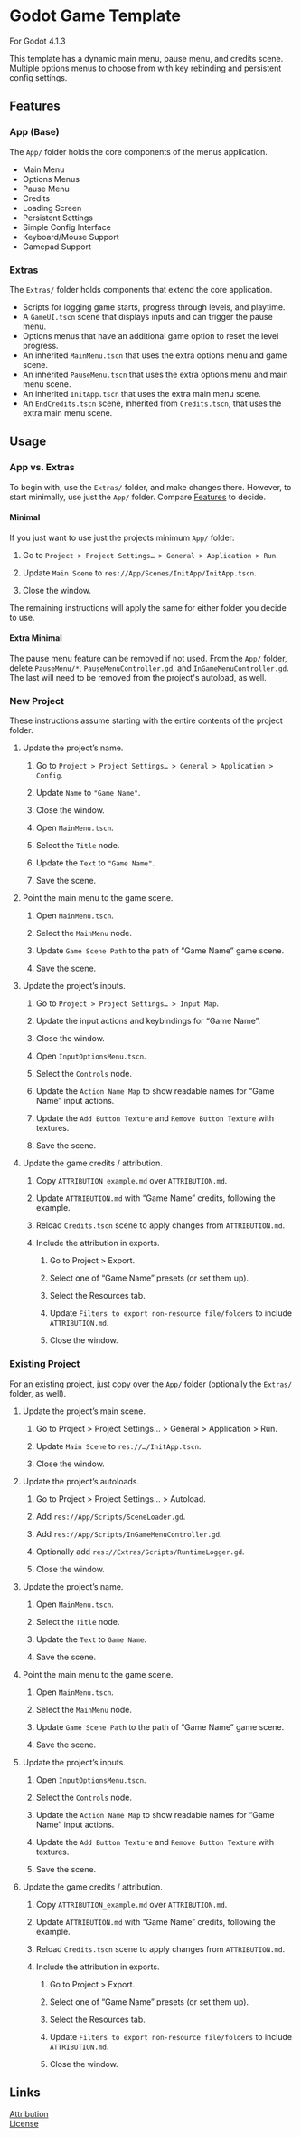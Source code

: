 # Godot Game Template
For Godot 4.1.3

This template has a dynamic main menu, pause menu, and credits scene. Multiple options menus to choose from with key rebinding and persistent config settings.

## Features

### App (Base)

The `App/` folder holds the core components of the menus application.

-   Main Menu    
-   Options Menus
-   Pause Menu
-   Credits
-   Loading Screen
-   Persistent Settings
-   Simple Config Interface
-   Keyboard/Mouse Support
-   Gamepad Support

### Extras

The `Extras/` folder holds components that extend the core application.

-   Scripts for logging game starts, progress through levels, and playtime.
-   A `GameUI.tscn` scene that displays inputs and can trigger the pause menu.
-   Options menus that have an additional game option to reset the level progress.
-   An inherited `MainMenu.tscn` that uses the extra options menu and game scene.
-   An inherited `PauseMenu.tscn` that uses the extra options menu and main menu scene.
-   An inherited `InitApp.tscn` that uses the extra main menu scene.
-   An `EndCredits.tscn` scene, inherited from `Credits.tscn`, that uses the extra main menu scene.

  

## Usage

### App vs. Extras

To begin with, use the `Extras/` folder, and make changes there. However, to start minimally, use just the `App/` folder. Compare [Features](#features) to decide.

#### Minimal

If you just want to use just the projects minimum `App/` folder:

1.  Go to `Project > Project Settings… > General > Application > Run`.
    
2.  Update `Main Scene` to `res://App/Scenes/InitApp/InitApp.tscn`.
    
3.  Close the window.
    

The remaining instructions will apply the same for either folder you decide to use.

#### Extra Minimal

The pause menu feature can be removed if not used. From the `App/` folder, delete `PauseMenu/*`, `PauseMenuController.gd`, and `InGameMenuController.gd`. The last will need to be removed from the project's autoload, as well.

### New Project
These instructions assume starting with the entire contents of the project folder.
  

1.  Update the project’s name.
    

    1.  Go to `Project > Project Settings… > General > Application > Config`.
        
    2.  Update `Name` to `"Game Name"`.
        
    3.  Close the window.
        
    4.  Open `MainMenu.tscn`.
        
    5.  Select the `Title` node.
        
    6.  Update the `Text` to `"Game Name"`.
        
    7.  Save the scene.
        

2.  Point the main menu to the game scene.
    

    1.  Open `MainMenu.tscn`.
        
    2.  Select the `MainMenu` node.
        
    3.  Update `Game Scene Path` to the path of “Game Name” game scene.
        
    4.  Save the scene.
        

3.  Update the project’s inputs.
    

    1.  Go to `Project > Project Settings… > Input Map`.
        
    2.  Update the input actions and keybindings for “Game Name”.
        
    3.  Close the window.
        
    4.  Open `InputOptionsMenu.tscn`.
        
    5.  Select the `Controls` node.
        
    6.  Update the `Action Name Map` to show readable names for “Game Name” input actions.
        
    7.  Update the `Add Button Texture` and `Remove Button Texture` with textures.
        
    8.  Save the scene.
    

4.  Update the game credits / attribution.
    

    1.  Copy `ATTRIBUTION_example.md` over `ATTRIBUTION.md`.
        
    2.  Update `ATTRIBUTION.md` with “Game Name” credits, following the example.
        
    3.  Reload `Credits.tscn` scene to apply changes from `ATTRIBUTION.md`.
        
    4.  Include the attribution in exports.
        

        1.  Go to Project > Export.
            
        2.  Select one of “Game Name” presets (or set them up).
            
        3.  Select the Resources tab.
            
        4.  Update `Filters to export non-resource file/folders` to include `ATTRIBUTION.md`.
            
        5.  Close the window.
    


### Existing Project

For an existing project, just copy over the `App/` folder (optionally the `Extras/` folder, as well).

  

1.  Update the project’s main scene.
    

    1.  Go to Project > Project Settings… > General > Application > Run.
        

    2.  Update `Main Scene` to `res://…/InitApp.tscn`.
        
    3.  Close the window.
    

2.  Update the project’s autoloads.
    

    1.  Go to Project > Project Settings… > Autoload.
        
    2.  Add `res://App/Scripts/SceneLoader.gd`.
        
    3.  Add `res://App/Scripts/InGameMenuController.gd`.
        
    4.  Optionally add `res://Extras/Scripts/RuntimeLogger.gd`.
        
    5.  Close the window.
        

3.  Update the project’s name.
    

    1.  Open `MainMenu.tscn`.
        
    2.  Select the `Title` node.
        
    3.  Update the `Text` to `Game Name`.
        
    4.  Save the scene.
    

4.  Point the main menu to the game scene.
    

    1.  Open `MainMenu.tscn`.
        
    2.  Select the `MainMenu` node.
        
    3.  Update `Game Scene Path` to the path of “Game Name” game scene.
        
    4.  Save the scene.
    

5.  Update the project’s inputs.
    

    1.  Open `InputOptionsMenu.tscn`.
        
    2.  Select the `Controls` node.
        
    3.  Update the `Action Name Map` to show readable names for “Game Name” input actions.
        
    4.  Update the `Add Button Texture` and `Remove Button Texture` with textures.
        
    5.  Save the scene.
        

6.  Update the game credits / attribution.
    

    1.  Copy `ATTRIBUTION_example.md` over `ATTRIBUTION.md`.
        
    2.  Update `ATTRIBUTION.md` with “Game Name” credits, following the example.
        
    3.  Reload `Credits.tscn` scene to apply changes from `ATTRIBUTION.md`.
        
    4.  Include the attribution in exports.
        

        1.  Go to Project > Export.
            
        2.  Select one of “Game Name” presets (or set them up).
            
        3.  Select the Resources tab.
            
        4.  Update `Filters to export non-resource file/folders` to include `ATTRIBUTION.md`.
            
        5.  Close the window.
   

## Links
[Attribution](ATTRIBUTION.md)  
[License](LICENSE.txt)  